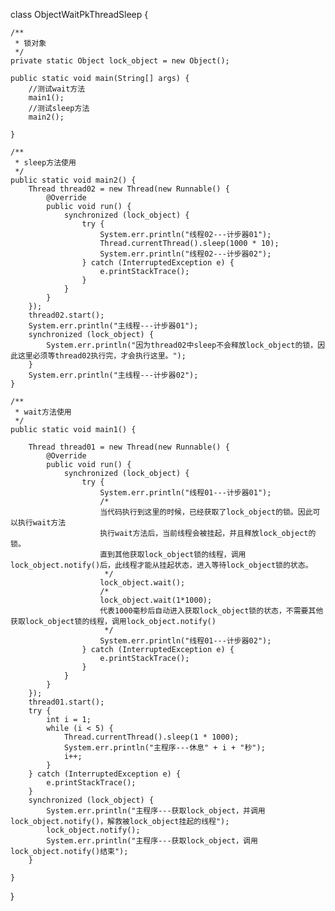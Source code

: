 class ObjectWaitPkThreadSleep {

    /**
     * 锁对象
     */
    private static Object lock_object = new Object();

    public static void main(String[] args) {
        //测试wait方法
        main1();
        //测试sleep方法
        main2();

    }

    /**
     * sleep方法使用
     */
    public static void main2() {
        Thread thread02 = new Thread(new Runnable() {
            @Override
            public void run() {
                synchronized (lock_object) {
                    try {
                        System.err.println("线程02---计步器01");
                        Thread.currentThread().sleep(1000 * 10);
                        System.err.println("线程02---计步器02");
                    } catch (InterruptedException e) {
                        e.printStackTrace();
                    }
                }
            }
        });
        thread02.start();
        System.err.println("主线程---计步器01");
        synchronized (lock_object) {
            System.err.println("因为thread02中sleep不会释放lock_object的锁，因此这里必须等thread02执行完，才会执行这里。");
        }
        System.err.println("主线程---计步器02");
    }

    /**
     * wait方法使用
     */
    public static void main1() {

        Thread thread01 = new Thread(new Runnable() {
            @Override
            public void run() {
                synchronized (lock_object) {
                    try {
                        System.err.println("线程01---计步器01");
                        /*
                        当代码执行到这里的时候，已经获取了lock_object的锁。因此可以执行wait方法
                        执行wait方法后，当前线程会被挂起，并且释放lock_object的锁。
                        直到其他获取lock_object锁的线程，调用lock_object.notify()后，此线程才能从挂起状态，进入等待lock_object锁的状态。
                         */
                        lock_object.wait();
                        /*
                        lock_object.wait(1*1000);
                        代表1000毫秒后自动进入获取lock_object锁的状态，不需要其他获取lock_object锁的线程，调用lock_object.notify()
                         */
                        System.err.println("线程01---计步器02");
                    } catch (InterruptedException e) {
                        e.printStackTrace();
                    }
                }
            }
        });
        thread01.start();
        try {
            int i = 1;
            while (i < 5) {
                Thread.currentThread().sleep(1 * 1000);
                System.err.println("主程序---休息" + i + "秒");
                i++;
            }
        } catch (InterruptedException e) {
            e.printStackTrace();
        }
        synchronized (lock_object) {
            System.err.println("主程序---获取lock_object，并调用lock_object.notify()，解救被lock_object挂起的线程");
            lock_object.notify();
            System.err.println("主程序---获取lock_object，调用lock_object.notify()结束");
        }

    }
}

